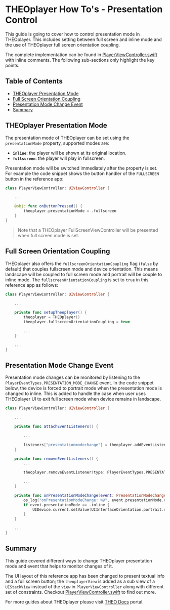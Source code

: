 # THEOplayer How To's - Presentation Control

This guide is going to cover how to control presentation mode in THEOplayer. This includes setting between full screen and inline mode and the use of THEOplayer full screen orientation coupling.

The complete implementation can be found in [PlayerViewController.swift] with inline comments. The following sub-sections only highlight the key points.

## Table of Contents

* [THEOplayer Presentation Mode]
* [Full Screen Orientation Coupling]
* [Presentation Mode Change Event]
* [Summary]

## THEOplayer Presentation Mode

The presentation mode of THEOplayer can be set using the `presentationMode` property, supported modes are:

* **`inline`**: the player will be shown at its original location.
* **`fullscreen`**: the player will play in fullscreen.

Presentation mode will be switched immediately after the property is set. For example the code snippet shows the button handler of the `FULLSCREEN` button in the reference app:

```swift
class PlayerViewController: UIViewController {

    ...

    @objc func onButtonPressed() {
        theoplayer.presentationMode = .fullscreen
    }
}
```

>Note that a THEOplayer FullScreenViewController will be presented when full screen mode is set.

## Full Screen Orientation Coupling

THEOplayer also offers the `fullscreenOrientationCoupling` flag (`false` by default) that couples fullscreen mode and device orientation. This means landscape will be coupled to full screen mode and portrait will be couple to inline mode. The `fullscreenOrientationCoupling` is set to `true` in this reference app as follows:

```swift
class PlayerViewController: UIViewController {

    ...

    private func setupTheoplayer() {
        theoplayer = THEOplayer()
        theoplayer.fullscreenOrientationCoupling = true

        ...
    }

    ...
}
```

## Presentation Mode Change Event

Presentation mode changes can be monitored by listening to the `PlayerEventTypes.PRESENTATION_MODE_CHANGE` event. In the code snippet below, the device is forced to portrait mode when the presentation mode is changed to inline. This is added to handle the case when user uses THEOplayer UI to exit full screen mode when device remains in landscape.

```swift
class PlayerViewController: UIViewController {

    ...

    private func attachEventListeners() {

        ...

        listeners["presentationmodechange"] = theoplayer.addEventListener(type: PlayerEventTypes.PRESENTATION_MODE_CHANGE, listener: onPresentationModeChange)
    }

    private func removeEventListeners() {
        ...

        theoplayer.removeEventListener(type: PlayerEventTypes.PRESENTATION_MODE_CHANGE, listener: listeners["presentationmodechange"]!)

        ...
    }

    private func onPresentationModeChange(event: PresentationModeChangeEvent) {
        os_log("onPresentationModeChange: %@", event.presentationMode.rawValue)
        if event.presentationMode == .inline {
            UIDevice.current.setValue(UIInterfaceOrientation.portrait.rawValue, forKey: "orientation")
        }
    }

    ...
}
```

## Summary

This guide covered different ways to change THEOplayer presentation mode and event that helps to monitor changes of it.

The UI layout of this reference app has been changed to present textual info and a full screen button; the `theoplayerView` is added as a sub view of a `UIStackView` instead of the `view` in `PlayerViewController` along with different set of constraints. Checkout [PlayerViewController.swift] to find out more.

For more guides about THEOplayer please visit [THEO Docs] portal.

[//]: # (Sections reference)
[THEOplayer Presentation Mode]: #THEOplayer-Presentation-Mode
[Full Screen Orientation Coupling]: #Full-Screen-Orientation-Coupling
[Presentation Mode Change Event]: #Presentation-Mode-Change-Event
[Summary]: #Summary

[//]: # (Links and Guides reference)
[THEO Basic Playback]: ../Basic-Playback
[THEO Docs]: https://docs.portal.theoplayer.com/

[//]: # (Project files reference)
[PlayerViewController.swift]: ../../Full_Screen_Handling/PlayerViewController.swift
